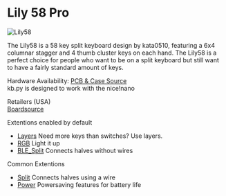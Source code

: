 # Lily 58 Pro

![Lily58](https://boardsource.imgix.net/af3d8d6d-5fbe-4578-a2ba-d09d7686fb29.jpg?raw=true)

The Lily58 is a 58 key split keyboard design by kata0510, featuring a 6x4 columnar stagger and 4 thumb cluster keys on each hand. The Lily58 is a perfect choice for people who want to be on a split keyboard but still want to have a fairly standard amount of keys.

Hardware Availability: [PCB & Case Source](https://github.com/kata0510/Lily58)  
kb.py is designed to work with the nice!nano

Retailers (USA)  
[Boardsource](https://boardsource.xyz/store/5ec9df84c6b834480de6c3d0)  

Extentions enabled by default  
- [Layers](https://github.com/KMKfw/kmk_firmware/tree/master/docs/layers.md) Need more keys than switches? Use layers.
- [RGB](https://github.com/KMKfw/kmk_firmware/tree/master/docs/rgb.md) Light it up
- [BLE_Split](https://github.com/KMKfw/kmk_firmware/tree/master/docs/split.md) Connects halves without wires

Common Extentions
- [Split](https://github.com/KMKfw/kmk_firmware/tree/master/docs/split.md) Connects halves using a wire
- [Power](https://github.com/KMKfw/kmk_firmware/tree/master/docs/power.md) Powersaving features for battery life
